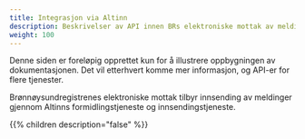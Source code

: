```yaml
---
title: Integrasjon via Altinn
description: Beskrivelser av API innen BRs elektroniske mottak av meldinger
weight: 100
---
```


Denne siden er foreløpig opprettet kun for å illustrere oppbygningen av dokumentasjonen. Det vil etterhvert komme mer informasjon, og API-er for flere tjenester.

Brønnøysundregistrenes elektroniske mottak tilbyr innsending av meldinger gjennom Altinns formidlingstjeneste og innsendingstjeneste.

{{% children description="false" %}}
